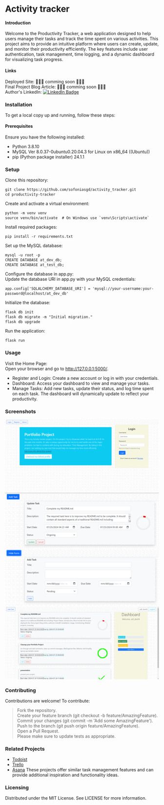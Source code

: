 # Activity tracker
#### Introduction  
Welcome to the Productivity Tracker, a web application designed to help users manage their tasks and track the time spent on various activities. This project aims to provide an intuitive platform where users can create, update, and monitor their productivity efficiently. The key features include user authentication, task management, time logging, and a dynamic dashboard for visualizing task progress.  
#### Links  
Deployed Site: 🚧👷‍♂️ comming soon 👷‍♂️🚧  
Final Project Blog Article: 🚧👷‍♂️ comming soon 👷‍♂️🚧  
Author's LinkedIn: <a href="https://www.linkedin.com/in/sofonias-gashaw-dubale">
    <img src="https://img.shields.io/badge/LinkedIn-blue?style=for-the-badge&logo=linkedin&logoColor=white" alt="LinkedIn Badge"/>
  </a>  
### Installation  
To get a local copy up and running, follow these steps:
#### Prerequisites
Ensure you have the following installed:  
- Python 3.8.10  
- MySQL Ver 8.0.37-0ubuntu0.20.04.3 for Linux on x86_64 ((Ubuntu))  
- pip (Python package installer) 24.1.1
### Setup  
Clone this repository:  
```
git clone https://github.com/sofoniasgd/activity_tracker.git
cd productivity-tracker
```
Create and activate a virtual environment:  
```
python -m venv venv
source venv/bin/activate  # On Windows use `venv\Scripts\activate`
```
Install required packages:  
```
pip install -r requirements.txt
```
Set up the MySQL database:  
```
mysql -u root -p
CREATE DATABASE at_dev_db;
CREATE DATABASE at_test_db;
```
Configure the database in app.py:  
Update the database URI in app.py with your MySQL credentials:  
```
app.config['SQLALCHEMY_DATABASE_URI'] = 'mysql://your-username:your-password@localhost/at_dev_db'
```
Initialize the database:  
```
flask db init
flask db migrate -m "Initial migration."
flask db upgrade
```
Run the application:  
```
flask run
```
### Usage  
Visit the Home Page:  
Open your browser and go to http://127.0.0.1:5000/.
- Register and Login:
Create a new account or log in with your credentials.  
- Dashboard:
Access your dashboard to view and manage your tasks.  
- Manage Tasks:
Add new tasks, update their status, and log time spent on each task. The dashboard will dynamically update to reflect your productivity.
### Screenshots
![screenshots/r1.png](https://github.com/sofoniasgd/activity_tracker/blob/main/screenshots/r1.png?raw=true)  
![screenshots/r2.png](https://github.com/sofoniasgd/activity_tracker/blob/main/screenshots/r2.png?raw=true)  
![screenshots/r3.png](https://github.com/sofoniasgd/activity_tracker/blob/main/screenshots/r3.png?raw=true)  
![screenshots/r4.png](https://github.com/sofoniasgd/activity_tracker/blob/main/screenshots/r4.png?raw=true)  
### Contributing  
Contributions are welcome! To contribute:  
> Fork the repository.   
> Create your feature branch (git checkout -b feature/AmazingFeature).  
> Commit your changes (git commit -m 'Add some AmazingFeature').  
> Push to the branch (git push origin feature/AmazingFeature).  
> Open a Pull Request.  
Please make sure to update tests as appropriate.  
### Related Projects
- [Todoist](https://todoist.com/)
- [Trello](https://trello.com/)
- [Asana](https://asana.com/)
These projects offer similar task management features and can provide additional inspiration and functionality ideas.
### Licensing  
Distributed under the MIT License. See LICENSE for more information.

  
